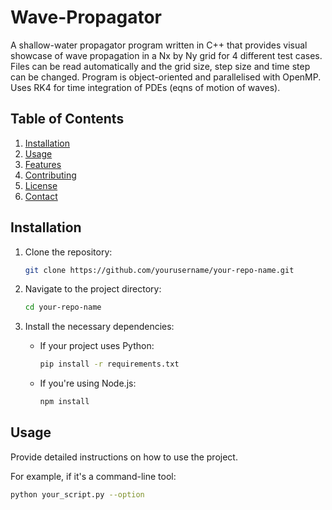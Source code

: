 ﻿# Wave-Propagator

A shallow-water propagator program written in C++ that provides visual showcase of wave propagation in a Nx by Ny grid for 4 different test cases. Files can be read automatically and the grid size, step size and time step can be changed. Program is object-oriented and parallelised with OpenMP. Uses RK4 for time integration of PDEs (eqns of motion of waves). 

## Table of Contents

1. [Installation](#installation)
2. [Usage](#usage)
3. [Features](#features)
4. [Contributing](#contributing)
5. [License](#license)
6. [Contact](#contact)

## Installation

1. Clone the repository:
    ```bash
    git clone https://github.com/yourusername/your-repo-name.git
    ```

2. Navigate to the project directory:
    ```bash
    cd your-repo-name
    ```

3. Install the necessary dependencies:
    - If your project uses Python:
      ```bash
      pip install -r requirements.txt
      ```
    - If you're using Node.js:
      ```bash
      npm install
      ```

## Usage

Provide detailed instructions on how to use the project.

For example, if it's a command-line tool:
```bash
python your_script.py --option
